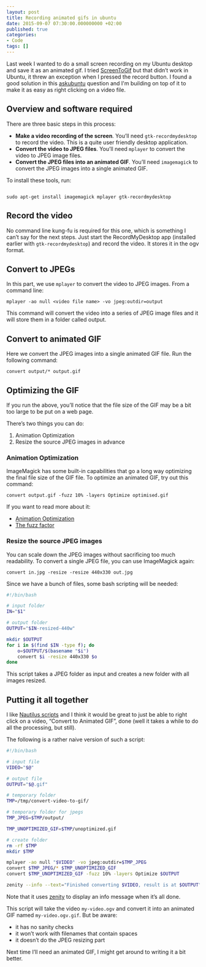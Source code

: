 ```yaml
---
layout: post
title: Recording animated gifs in ubuntu
date: 2015-09-07 07:30:00.000000000 +02:00
published: true
categories:
- Code
tags: []
---
```


Last week I wanted to do a small screen recording on my Ubuntu desktop and save it as an animated gif. I tried <a href="https://screentogif.codeplex.com/">ScreenToGif</a> but that didn’t work in Ubuntu, it threw an exception when I pressed the record button. I found a good solution in this <a href="http://askubuntu.com/questions/107726/how-to-create-animated-gif-images-of-a-screencast">askubuntu</a> question and I'm building on top of it to make it as easy as right clicking on a video file.

## Overview and software required

There are three basic steps in this process:
<ul>
<li><strong>Make a video recording of the screen</strong>. You’ll need <code>gtk-recordmydesktop</code> to record the video. This is a quite user friendly desktop application.</li>
<li><strong>Convert the video to JPEG files</strong>. You’ll need <code>mplayer</code> to convert the video to JPEG image files.</li>
<li><strong>Convert the JPEG files into an animated GIF</strong>. You’ll need <code>imagemagick</code> to convert the JPEG images into a single animated GIF.</li>
</ul>

To install these tools, run:

<code>
sudo apt-get install imagemagick mplayer gtk-recordmydesktop
</code>
<h2 id="record-the-video">Record the video</h2>

No command line kung-fu is required for this one, which is something I can’t say for the next steps. Just start the RecordMyDesktop app (installed earlier with <code>gtk-recordmydesktop</code>) and record the video. It stores it in the ogv format.
<h2 id="convert-to-jpegs">Convert to JPEGs</h2>

In this part, we use <code>mplayer</code> to convert the video to JPEG images. From a command line:

```
mplayer -ao null <video file name> -vo jpeg:outdir=output
```

This command will convert the video into a series of JPEG image files and it will store them in a folder called output.
<h2 id="convert-to-animated-gif">Convert to animated GIF</h2>

Here we convert the JPEG images into a single animated GIF file. Run the following command:

```
convert output/* output.gif
```

<h2 id="optimizing-the-gif">Optimizing the GIF</h2>

If you run the above, you’ll notice that the file size of the GIF may be a bit too large to be put on a web page.

There’s two things you can do:
<ol>
<li>Animation Optimization</li>
<li>Resize the source JPEG images in advance</li>
</ol>
<h3 id="animation-optimization">Animation Optimization</h3>

ImageMagick has some built-in capabilities that go a long way optimizing the final file size of the GIF file. To optimize an animated GIF, try out this command:

```
convert output.gif -fuzz 10% -layers Optimize optimised.gif
```

If you want to read more about it:
<ul>
<li><a href="http://www.imagemagick.org/Usage/anim_opt/">Animation Optimization</a></li>
<li><a href="http://www.imagemagick.org/Usage/color_basics/#fuzz">The fuzz factor</a></li>
</ul>
<h3 id="resize-the-source-jpeg-images">Resize the source JPEG images</h3>

You can scale down the JPEG images without sacrificing too much readability. To convert a single JPEG file, you can use ImageMagick again:

```
convert in.jpg -resize -resize 440x330 out.jpg
```

Since we have a bunch of files, some bash scripting will be needed:

```sh
#!/bin/bash

# input folder
IN="$1"

# output folder
OUTPUT="$IN-resized-440w"

mkdir $OUTPUT
for i in $(find $IN -type f); do
	o=$OUTPUT/$(basename "$i")
	convert $i -resize 440x330 $o
done
```

This script takes a JPEG folder as input and creates a new folder with all images resized.
<h2 id="putting-it-all-together">Putting it all together</h2>

I like <a href="https://help.ubuntu.com/community/NautilusScriptsHowto">Nautilus scripts</a> and I think it would be great to just be able to right click on a video, “Convert to Animated GIF”, done (well it takes a while to do all the processing, but still).

The following is a rather naive version of such a script:

```sh
#!/bin/bash

# input file
VIDEO="$@"

# output file
OUTPUT="$@.gif"

# temporary folder
TMP=/tmp/convert-video-to-gif/

# temporary folder for jpegs
TMP_JPEG=$TMP/output/

TMP_UNOPTIMIZED_GIF=$TMP/unoptimized.gif

# create folder
rm -rf $TMP
mkdir $TMP

mplayer -ao null "$VIDEO" -vo jpeg:outdir=$TMP_JPEG
convert $TMP_JPEG/* $TMP_UNOPTIMIZED_GIF
convert $TMP_UNOPTIMIZED_GIF -fuzz 10% -layers Optimize $OUTPUT

zenity --info --text="Finished converting $VIDEO, result is at $OUTPUT"
```

Note that it uses <a href="https://help.gnome.org/users/zenity/stable/">zenity</a> to display an info message when it’s all done.

This script will take the video <code>my-video.ogv</code> and convert it into an animated GIF named <code>my-video.ogv.gif</code>. But be aware:
<ul>
<li>it has no sanity checks</li>
<li>it won’t work with filenames that contain spaces</li>
<li>it doesn’t do the JPEG resizing part</li>
</ul>

Next time I’ll need an animated GIF, I might get around to writing it a bit better.
